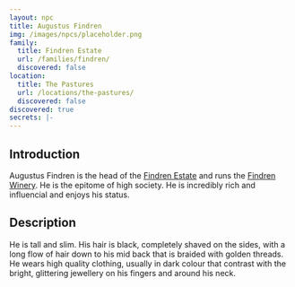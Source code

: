 ```yaml
---
layout: npc
title: Augustus Findren
img: /images/npcs/placeholder.png
family:
  title: Findren Estate
  url: /families/findren/
  discovered: false
location:
  title: The Pastures
  url: /locations/the-pastures/
  discovered: false
discovered: true
secrets: |-
---
```

## Introduction
Augustus Findren is the head of the [Findren Estate]({{site.baseurl}}/families/findren/) and runs the [Findren Winery]({{site.baseurl}}/locations/findren-winery). He is the epitome of high society. He is incredibly rich and influencial and enjoys his status.

## Description
He is tall and slim. His hair is black, completely shaved on the sides, with a long flow of hair down to his mid back that is braided with golden threads. He wears high quality clothing, usually in dark colour that contrast with the bright, glittering jewellery on his fingers and around his neck.

